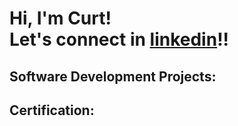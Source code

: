 <h1>Hi, I'm Curt! <br/><a> Let's connect in </a> <a href="www.linkedin.com/in/curt-ericson-jaurigue-43232423b">linkedin</a>!! </h1>


<h2>Software Development Projects:</h2>
<!-- SAMPLE LINK 
<b>Data Structures and Algorithms Practice (AlgoExpert)</b>
  - [Praciting DS & Algos in Python](https://github.com/joshmadakor1/Algorithms-Practice)
-->

<h2>Certification:</h2>

<!--

Here are some ideas to get you started:

- 🔭 I’m currently working on ...
- 🌱 I’m currently learning ...
- 👯 I’m looking to collaborate on ...
- 🤔 I’m looking for help with ...
- 💬 Ask me about ...
- 📫 How to reach me: ...
- 😄 Pronouns: ...
- ⚡ Fun fact: ...
-->
